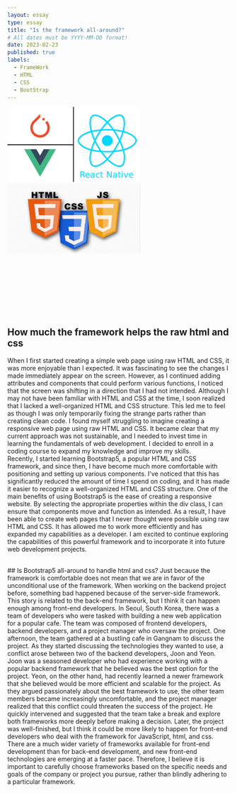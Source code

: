 ```yaml
---
layout: essay
type: essay
title: "Is the framework all-around?"
# All dates must be YYYY-MM-DD format!
date: 2023-02-23
published: true
labels:
  - FrameWork
  - HTML
  - CSS
  - BootStrap
---
```

<img width="300px" class="rounded float-start pe-4" src="../img/framework1.png">
<img width="300px" class="rounded float-start pe-4" src="../img/framework2.jpg">

<br><br><br><br><br><br><br>

## How much the framework helps the raw html and css
When I first started creating a simple web page using raw HTML and CSS, it was more enjoyable than I expected. It was fascinating to see the changes I made immediately appear on the screen. However, as I continued adding attributes and components that could perform various functions, I noticed that the screen was shifting in a direction that I had not intended. Although I may not have been familiar with HTML and CSS at the time, I soon realized that I lacked a well-organized HTML and CSS structure. This led me to feel as though I was only temporarily fixing the strange parts rather than creating clean code.
I found myself struggling to imagine creating a responsive web page using raw HTML and CSS. It became clear that my current approach was not sustainable, and I needed to invest time in learning the fundamentals of web development. I decided to enroll in a coding course to expand my knowledge and improve my skills.
<br>
Recently, I started learning Bootstrap5, a popular HTML and CSS framework, and since then, I have become much more comfortable with positioning and setting up various components. I've noticed that this has significantly reduced the amount of time I spend on coding, and it has made it easier to recognize a well-organized HTML and CSS structure.
One of the main benefits of using Bootstrap5 is the ease of creating a responsive website. By selecting the appropriate properties within the div class, I can ensure that components move and function as intended. As a result, I have been able to create web pages that I never thought were possible using raw HTML and CSS. It has allowed me to work more efficiently and has expanded my capabilities as a developer. I am excited to continue exploring the capabilities of this powerful framework and to incorporate it into future web development projects.

<br>
## Is Bootstrap5 all-around to handle html and css?
Just because the framework is comfortable does not mean that we are in favor of the unconditional use of the framework. When working on the backend project before, something bad happened because of the server-side framework. This story is related to the back-end framework, but I think it can happen enough among front-end developers.
In Seoul, South Korea, there was a team of developers who were tasked with building a new web application for a popular cafe. The team was composed of frontend developers, backend developers, and a project manager who oversaw the project.
One afternoon, the team gathered at a bustling cafe in Gangnam to discuss the project. As they started discussing the technologies they wanted to use, a conflict arose between two of the backend developers, Joon and Yeon.
Joon was a seasoned developer who had experience working with a popular backend framework that he believed was the best option for the project. Yeon, on the other hand, had recently learned a newer framework that she believed would be more efficient and scalable for the project.
As they argued passionately about the best framework to use, the other team members became increasingly uncomfortable, and the project manager realized that this conflict could threaten the success of the project. He quickly intervened and suggested that the team take a break and explore both frameworks more deeply before making a decision. Later, the project was well-finished, but I think it could be more likely to happen for front-end developers who deal with the framework for JavaScript, html, and css. There are a much wider variety of frameworks available for front-end development than for back-end development, and new front-end technologies are emerging at a faster pace. Therefore, I believe it is important to carefully choose frameworks based on the specific needs and goals of the company or project you pursue, rather than blindly adhering to a particular framework.


